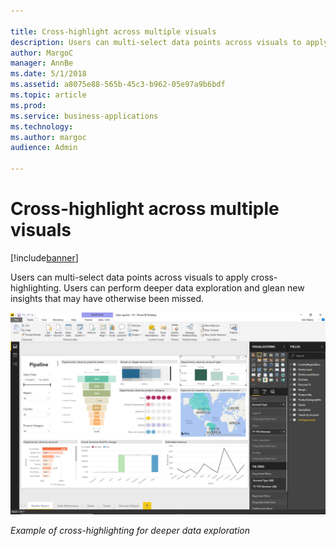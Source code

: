 ```yaml
---

title: Cross-highlight across multiple visuals
description: Users can multi-select data points across visuals to apply cross-highlighting.
author: MargoC
manager: AnnBe
ms.date: 5/1/2018
ms.assetid: a8075e88-565b-45c3-b962-05e97a9b6bdf
ms.topic: article
ms.prod: 
ms.service: business-applications
ms.technology: 
ms.author: margoc
audience: Admin

---
```

#  Cross-highlight across multiple visuals




[!include[banner](../../../includes/banner.md)]

Users can multi-select data points across visuals to apply cross-highlighting.
Users can perform deeper data exploration and glean new insights that may have
otherwise been missed.

![A screenshot showing an example of cross-highlighting for deeper data exploration](media/cross-highlight-across-multiple-visuals-1.png "A screenshot showing an example of cross-highlighting for deeper data exploration")

*Example of cross-highlighting for deeper data exploration*


